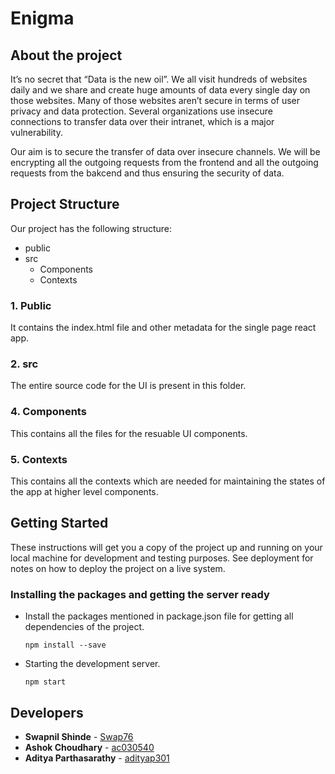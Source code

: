 # Enigma

## About the project

It’s no secret that “Data is the new oil”. We all visit hundreds of websites daily and we share and create huge amounts of data every single day on those websites. Many of those websites aren’t secure in terms of user privacy and data protection. Several organizations use insecure connections to transfer data over their intranet, which is a major vulnerability. 

Our aim is to secure the transfer of data over insecure channels. We will be encrypting all the outgoing requests from the frontend and all the outgoing requests from the bakcend and thus ensuring the security of data.

## Project Structure

Our project has the following structure:
  * public
  * src
    * Components
    * Contexts

  ### 1. Public
  It contains the index.html file and other metadata for the single page react app.

  ### 2. src
  The entire source code for the UI is present in this folder.

  ### 4. Components
  This contains all the files for the resuable UI components.

  ### 5. Contexts
  This contains all the contexts which are needed for maintaining the states of the app at higher level components.

## Getting Started

These instructions will get you a copy of the project up and running on your local machine for development and testing purposes. See deployment for notes on how to deploy the project on a live system.

### Installing the packages and getting the server ready

- Install the packages mentioned in package.json file for getting all dependencies of the project.
  ```
  npm install --save
  ```
- Starting the development server.
  ```  
  npm start
  ```

## Developers

* **Swapnil Shinde** - [Swap76](https://github.com/Swap76)
* **Ashok Choudhary** - [ac030540](https://github.com/ac030540)
* **Aditya Parthasarathy** - [adityap301](https://github.com/adityap301)
